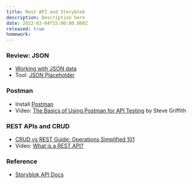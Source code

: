 ```yaml
---
title: Rest API and Storyblok
description: Description here
date: 2022-03-04T15:00:00.000Z
released: true
homework: 
---
```


<home-work :home-work="homework">

### Review: JSON
- [Working with JSON data](https://developer.mozilla.org/en-US/docs/Learn/JavaScript/Objects/JSON)
- Tool: [JSON Placeholder](https://jsonplaceholder.typicode.com/)

### Postman
- Install [Postman](https://www.postman.com/downloads/)
- Video: [The Basics of Using Postman for API Testing](https://youtu.be/t5n07Ybz7yI) by Steve Griffith

### REST APIs and CRUD
- [CRUD vs REST Guide: Operations Simplified 101](https://hevodata.com/learn/crud-vs-rest/)
- Video: [What is a REST API?](https://www.youtube.com/watch?v=lsMQRaeKNDk)

### Reference
- [Storyblok API Docs](https://www.storyblok.com/docs/api/content-delivery)

</home-work>

